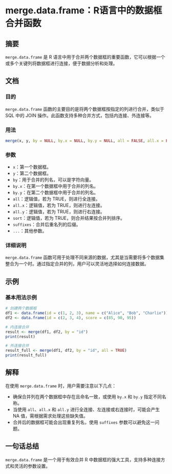 <!--
Meta Description: # merge.data.frame：R语言中的数据框合并函数 ## 摘要 `merge.data.frame` 是 R 语言中用于合并两个数据框的重要函数，它可以根据一个或多个关键列将数据框进行连接，便于数据分析和处理。 ## 文档 ### 目的 `merge.data.frame` 函数的主要目...
Meta Keywords: all, merge, data, frame, true
-->

# merge.data.frame：R语言中的数据框合并函数

## 摘要
`merge.data.frame` 是 R 语言中用于合并两个数据框的重要函数，它可以根据一个或多个关键列将数据框进行连接，便于数据分析和处理。

## 文档
### 目的
`merge.data.frame` 函数的主要目的是将两个数据框按指定的列进行合并，类似于 SQL 中的 JOIN 操作。此函数支持多种合并方式，包括内连接、外连接等。

### 用法
```R
merge(x, y, by = NULL, by.x = NULL, by.y = NULL, all = FALSE, all.x = FALSE, all.y = FALSE, sort = TRUE, suffixes = c(".x", ".y"), ...)
```

### 参数
- `x`：第一个数据框。
- `y`：第二个数据框。
- `by`：用于合并的列名，可以是字符向量。
- `by.x`：在第一个数据框中用于合并的列名。
- `by.y`：在第二个数据框中用于合并的列名。
- `all`：逻辑值，若为 TRUE，则进行全连接。
- `all.x`：逻辑值，若为 TRUE，则进行左连接。
- `all.y`：逻辑值，若为 TRUE，则进行右连接。
- `sort`：逻辑值，若为 TRUE，则合并结果按合并列排序。
- `suffixes`：合并后重名列的后缀。
- `...`：其他参数。

### 详细说明
`merge.data.frame` 函数可用于处理不同来源的数据，尤其是当需要将多个数据集整合为一个时。通过指定合并的列，用户可以灵活地选择如何连接数据。

## 示例
### 基本用法示例
```R
# 创建两个数据框
df1 <- data.frame(id = c(1, 2, 3), name = c("Alice", "Bob", "Charlie"))
df2 <- data.frame(id = c(2, 3, 4), score = c(85, 90, 95))

# 内连接合并
result <- merge(df1, df2, by = "id")
print(result)

# 外连接合并
result_full <- merge(df1, df2, by = "id", all = TRUE)
print(result_full)
```

## 解释
在使用 `merge.data.frame` 时，用户需要注意以下几点：
- 确保合并列在两个数据框中存在且命名一致，或使用 `by.x` 和 `by.y` 指定不同名称。
- 当使用 `all`、`all.x` 和 `all.y` 进行全连接、左连接或右连接时，可能会产生 NA 值，需根据需求处理这些缺失值。
- 合并后的数据框可能会出现重复列名，使用 `suffixes` 参数可以避免这一问题。

## 一句话总结
`merge.data.frame` 是一个用于有效合并 R 中数据框的强大工具，支持多种连接方式和灵活的参数设置。